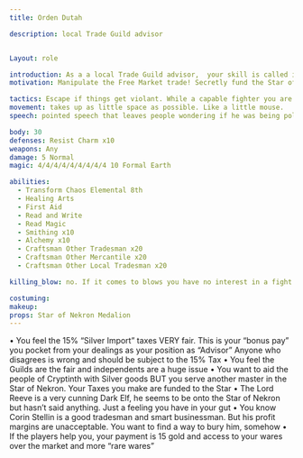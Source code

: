 ```yaml
---
title: Orden Dutah

description: local Trade Guild advisor


Layout: role

introduction: As a a local Trade Guild advisor,  your skill is called into get disputes  resolved. You have a certain edge with words in persuading people to take your side. You have some more “elusive” clientele and you are willing to deal with people who seek more “rare” items. You love the city of Cryptinth but your other commitments to the Star of Nekron give you an interesting way to manipulate the market of Cryptinth. Any taxes you collect go into your “advisor” fund aka your own pockets. You fund the Star of Nekron in Cryptinth secretly but you don’t wear the symbol out of fear you could be discovered.
motivation: Manipulate the Free Market trade! Secretly fund the Star of Nekron in Cryptinth. Keep tabs on others. Push your “rare” goods and help fund the underground market.

tactics: Escape if things get violant. While a capable fighter you are looking to do business not get your hands dirty. 
movement: takes up as little space as possible. Like a little mouse. 
speech: pointed speech that leaves people wondering if he was being polite or insulting. 

body: 30
defenses: Resist Charm x10
weapons: Any
damage: 5 Normal
magic: 4/4/4/4/4/4/4/4/4 10 Formal Earth

abilities: 
  - Transform Chaos Elemental 8th
  - Healing Arts
  - First Aid
  - Read and Write
  - Read Magic
  - Smithing x10
  - Alchemy x10 
  - Craftsman Other Tradesman x20
  - Craftsman Other Mercantile x20
  - Craftsman Other Local Tradesman x20

killing_blow: no. If it comes to blows you have no interest in a fight. 

costuming: 
makeup:
props: Star of Nekron Medalion
---
```


•	You feel the 15% “Silver Import” taxes VERY fair. This is your “bonus pay” you pocket from your dealings as your position as “Advisor” Anyone who disagrees is wrong and should be subject to the 15% Tax
•	You feel the Guilds are the fair and independents are a huge issue
•	You want to aid the people of Cryptinth with Silver goods BUT you serve another master in the Star of Nekron. Your Taxes you make are funded to the Star
•	The Lord Reeve is a very cunning Dark Elf, he seems to be onto the Star of Nekron but hasn’t said anything. Just a feeling you have in your gut
•	You know Corin Stellin is a good tradesman and smart businessman. But his profit margins are unacceptable. You want to find a way to bury him, somehow
•	If the players help you, your payment is 15 gold and access to your wares over the market and more “rare wares”
